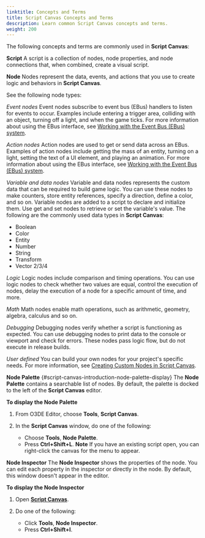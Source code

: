 ```yaml
---
linktitle: Concepts and Terms
title: Script Canvas Concepts and Terms
description: Learn common Script Canvas concepts and terms.
weight: 200
---
```


The following concepts and terms are commonly used in **Script Canvas**:

**Script**
A script is a collection of nodes, node properties, and node connections that, when combined, create a visual script.

**Node**
Nodes represent the data, events, and actions that you use to create logic and behaviors in **Script Canvas**.

See the following node types:

*Event nodes*
Event nodes subscribe to event bus (EBus) handlers to listen for events to occur. Examples include entering a trigger area, colliding with an object, turning off a light, and when the game ticks.
For more information about using the EBus interface, see [Working with the Event Bus (EBus) system](/docs/user-guide/engine/ebus/_index.md).

*Action nodes*
Action nodes are used to get or send data across an EBus. Examples of action nodes include getting the mass of an entity, turning on a light, setting the text of a UI element, and playing an animation.
For more information about using the EBus interface, see [Working with the Event Bus (EBus) system](/docs/user-guide/engine/ebus/_index.md).

*Variable and data nodes*
Variable and data nodes represents the custom data that can be required to build game logic. You can use these nodes to make counters, store entity references, specify a direction, define a color, and so on. Variable nodes are added to a script to declare and initialize them. Use get and set nodes to retrieve or set the variable's value.
The following are the commonly used data types in **Script Canvas**:
+ Boolean
+ Color
+ Entity
+ Number
+ String
+ Transform
+ Vector 2/3/4

*Logic*
Logic nodes include comparison and timing operations. You can use logic nodes to check whether two values are equal, control the execution of nodes, delay the execution of a node for a specific amount of time, and more.

*Math*
Math nodes enable math operations, such as arithmetic, geometry, algebra, calculus and so on.

*Debugging*
Debugging nodes verify whether a script is functioning as expected. You can use debugging nodes to print data to the console or viewport and check for errors. These nodes pass logic flow, but do not execute in release builds.

*User defined*
You can build your own nodes for your project's specific needs. For more information, see [Creating Custom Nodes in Script Canvas](/docs/user-guide/engine/scripting/script-canvas/_index.md).

**Node Palette**   {#script-canvas-introduction-node-palette-display}
The **Node Palette** contains a searchable list of nodes. By default, the palette is docked to the left of the **Script Canvas** editor.

**To display the Node Palette**

1. From O3DE Editor, choose **Tools**, **Script Canvas**.

1. In the **Script Canvas** window, do one of the following:
   + Choose **Tools**, **Node Palette**.
   + Press **Ctrl+Shift+L**.
**Note**
If you have an existing script open, you can right-click the canvas for the menu to appear.

**Node Inspector**
The **Node Inspector** shows the properties of the node. You can edit each property in the inspector or directly in the node. By default, this window doesn't appear in the editor.

**To display the Node Inspector**

1. Open [**Script Canvas**](/docs/user-guide/scripting/script-canvas/editor-interface.md).

1. Do one of the following:
   + Click **Tools**, **Node Inspector**.
   + Press **Ctrl+Shift+I**.
